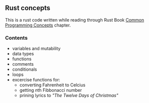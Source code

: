## Rust concepts

This is a rust code written while reading through Rust Book [Common Programming Concepts](https://doc.rust-lang.org/book/ch03-00-common-programming-concepts.html) chapter.

### Contents

- variables and mutability
- data types
- functions
- comments
- conditionals
- loops
- excercise functions for:
    - converting Fahrenheit to Celcius
    - getting *n*th Fibbonacci number
    - prining lyrics to *"The Twelve Days of Christmas"*
